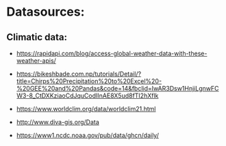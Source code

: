 Datasources:
==============================================================================

## Climatic data: ##

- https://rapidapi.com/blog/access-global-weather-data-with-these-weather-apis/

- https://bikeshbade.com.np/tutorials/Detail/?title=Chirps%20Precipitation%20to%20Excel%20-%20GEE%20and%20Pandas&code=14&fbclid=IwAR3Dsw1HnjiLgnwFCW3-8_CtDXKziaoCdJquCodIInAE8X5ud8fTI2hXflk

- https://www.worldclim.org/data/worldclim21.html

- http://www.diva-gis.org/Data

- https://www1.ncdc.noaa.gov/pub/data/ghcn/daily/